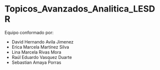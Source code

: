 # Topicos_Avanzados_Analitica_LESDR

Equipo conformado por:

* David Hernando Avila Jimenez
* Erica Marcela Martínez Silva
* Lina Marcela Rivas Mora
* Raúl Eduardo Vasquez Duarte
* Sebastian Amaya Porras
